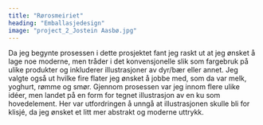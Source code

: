 ```yaml
---
title: "Rørosmeiriet"
heading: "Emballasjedesign"
image: "project_2_Jostein Aasbø.jpg"
---
```


Da jeg begynte prosessen i dette prosjektet fant jeg raskt ut at jeg ønsket å lage noe moderne, men tråder i det konvensjonelle slik som fargebruk på ulike produkter og inkluderer illustrasjoner av dyr/bær eller annet. Jeg valgte også ut hvilke fire flater jeg ønsket å jobbe med, som da var melk, yoghurt, rømme og smør. Gjennom prosessen var jeg innom flere ulike idéer, men landet på en form for tegnet illustrasjon av en ku som hovedelement. Her var utfordringen å unngå at illustrasjonen skulle bli for klisjé, da jeg ønsket et litt mer abstrakt og moderne uttrykk.
